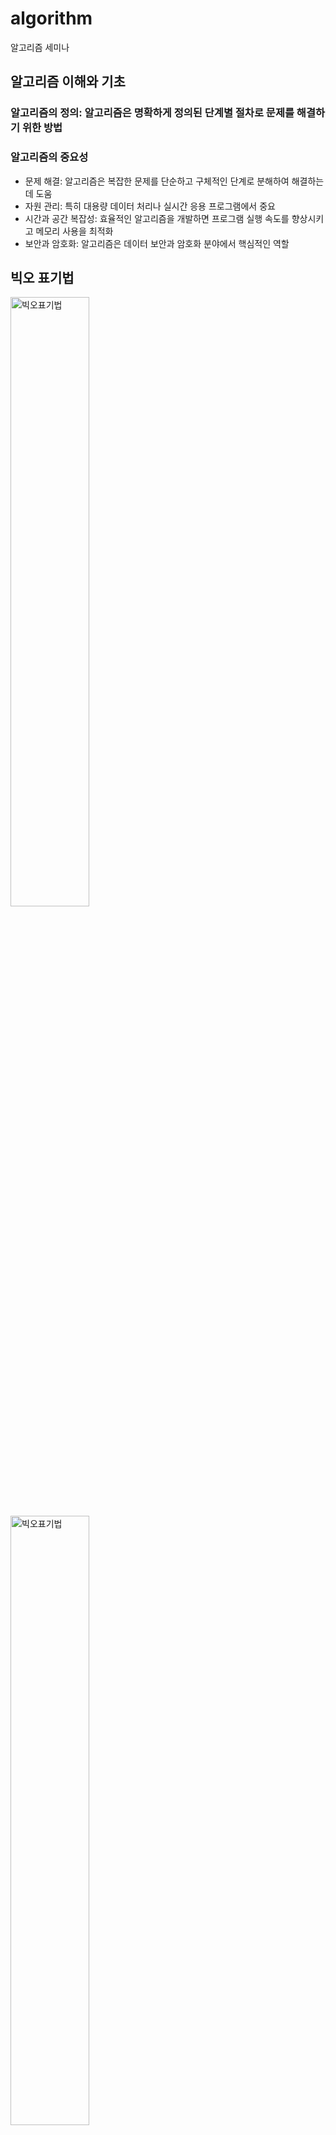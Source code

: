 # algorithm
알고리즘 세미나

## 알고리즘 이해와 기초

### 알고리즘의 정의: 알고리즘은 명확하게 정의된 단계별 절차로 문제를 해결하기 위한 방법
### 알고리즘의 중요성
  - 문제 해결: 알고리즘은 복잡한 문제를 단순하고 구체적인 단계로 분해하여 해결하는 데 도움
  - 자원 관리: 특히 대용량 데이터 처리나 실시간 응용 프로그램에서 중요
  - 시간과 공간 복잡성: 효율적인 알고리즘을 개발하면 프로그램 실행 속도를 향상시키고 메모리 사용을 최적화
  - 보안과 암호화: 알고리즘은 데이터 보안과 암호화 분야에서 핵심적인 역할

## 빅오 표기법
<img src="https://blog.kakaocdn.net/dn/umDDr/btqYhz5p1ZN/pULPOIs1zk2kA5QykgYEeK/img.png" width="50%" title="빅오표기법"/>
<img src="https://park-answer.netlify.app/static/893fa1e138e04a1c88f56cfb86793e6b/2a195/big-o-table.png" width="50%" title="빅오표기법"/>
<img src="https://blog.kakaocdn.net/dn/byv7cU/btrwGj2VMnK/W7Edg2M8b4VoTw3QD4J221/img.jpg" width="50%" title="빅오표기법"/>



- O(1) : 입력값에 상관없이 일정한 실행시간을 최고!의 알고리즘이라 할 수 있다. 하지만 상수 시간에 실행된다 해도 상수값이 상상 이상으로 클 경우 사실상 일정한 시간의 의미가 없다. 최고의 알고리즘이 될 수 있지만 그만큼 신중해야 한다. 예:) 스택에서 Push, Pop
- O(log n) : 로그는 매우 큰 입력값에서도 크게 영향을 받지 않는 편이다. 매우 견고한 알고리즘으로 이진 탐색의 경우가 이에 해당한다. 예:) 이진트리
- O(n) : 알고리즘을 수행하는데 걸리는 시간은 입력값에 비례한다. 이러한 알고리즘을 선형 시간 알고리즘이라 부른다. 정렬되지 않은 리스트에서 최대 또는 최솟값을 찾는 경우가 해당되며 모든 입렵값을 적어도 한 번 이상은 살펴봐야 한다. 예:) for문
- O (n log n) : 병합 정렬등의 대부분 효율이 좋은 알고리즘이 이에 해당 한다. 아무리 좋은 알고리즘이라 할지라도 n log n 보다 빠를 수 없다. 입력값이 최선일 경우, 비교를 건너 뛰어 O(n)이 될 수 있다. 예:) 퀵, 병합, 힙 정렬
- O(n^2)  : 버블 정렬 같은 비효율적인 정렬 알고리즘이 이에 해당 한다. 예:) 이중for문, 삽입, 버블, 선택정렬
- O(2^n) : 피보나치의 수를 재귀로 계산하는 알고리즘이 이에 해당 한다. n^2와 혼동되는 경우가 있는데 2^n이 훨씬 더 크다. 예:) 피보나치 수열
- O(n!) : 가장 느린 알고리즘으로 입력값이 조금만 커져도 계산이 어렵다.

## 정렬 알고리즘

필요성: 데이터 정리와 검색을 용이하게 만듦

### 버블 정렬 (Bubble Sort):
인접한 두 원소를 비교하고 필요한 경우 서로 위치를 교환하는 알고리즘<br/>
시간 복잡도: O(n^2) 높음

<img src="https://www.swtestacademy.com/wp-content/uploads/2021/11/bubble-sort-2.png" width="50%" title="버블정렬"/>

```java
public static void bubbleSort(int[] arr) {
    int n = arr.length;
    boolean swapped;
    do {
        swapped = false;
        for (int i = 0; i < n - 1; i++) {
            if (arr[i] > arr[i + 1]) {
                // 두 원소 교환
                int temp = arr[i];
                arr[i] = arr[i + 1];
                arr[i + 1] = temp;
                swapped = true;
            }
        }
    } while (swapped);
}
```

### 선택 정렬 (Selection Sort)
배열에서 최솟값을 선택하고, 그 값을 첫 번째 원소와 교환하는 과정을 반복하는 알고리즘입니다.<br/>
시간 복잡도: O(n^2)

<img src="https://www.swtestacademy.com/wp-content/uploads/2021/11/selection-sort-Selection-Sort-1.drawio-1.png" width="50%" title="버블정렬"/>

```java
public static void selectionSort(int[] arr) {
    int n = arr.length;
    for (int i = 0; i < n - 1; i++) {
        int minIndex = i;
        for (int j = i + 1; j < n; j++) {
            if (arr[j] < arr[minIndex]) {
                minIndex = j;
            }
        }
        // 최솟값과 현재 원소 교환
        int temp = arr[i];
        arr[i] = arr[minIndex];
        arr[minIndex] = temp;
    }
}
```

### 삽입 정렬 (Insertion Sort)
배열을 정렬된 부분과 정렬되지 않은 부분으로 나누고, 정렬되지 않은 부분의 원소를 정렬된 부분에 삽입하는 알고리즘입니다.
시간 복잡도: O(n^2)

```
public static void insertionSort(int[] arr) {
    int n = arr.length;
    for (int i = 1; i < n; i++) {
        int key = arr[i];
        int j = i - 1;
        while (j >= 0 && arr[j] > key) {
            arr[j + 1] = arr[j];
            j--;
        }
        arr[j + 1] = key;
    }
}
```




## 탐색 알고리즘

### 선형 탐색 (Linear Search):
주어진 배열에서 원하는 값을 찾는 가장 기본적인 탐색 알고리즘입니다.
시간 복잡도: O(n)

```java
public static int linearSearch(int[] arr, int target) {
    for (int i = 0; i < arr.length; i++) {
        if (arr[i] == target) {
            return i; // 원하는 값이 발견되면 인덱스 반환
        }
    }
    return -1; // 원하는 값이 발견되지 않으면 -1 반환
}
```
### 이진 탐색 (Binary Search):
정렬된 배열에서 원하는 값을 빠르게 찾는 알고리즘입니다.
시간 복잡도: O(log n)

```java
public static int binarySearch(int[] arr, int target) {
    int left = 0;
    int right = arr.length - 1;
    
    while (left <= right) {
        int mid = left + (right - left) / 2;
        
        if (arr[mid] == target) {
            return mid; // 원하는 값이 발견되면 인덱스 반환
        } else if (arr[mid] < target) {
            left = mid + 1;
        } else {
            right = mid - 1;
        }
    }
    
    return -1; // 원하는 값이 발견되지 않으면 -1 반환
}
```

## 그래프 알고리즘

그래프 개념: 정점과 간선으로 이루어진 그래프의 기본 개념을 소개합니다.
최단 경로 알고리즘: 다익스트라 알고리즘은 단일 출발지에서 모든 노드까지의 최단 경로를 찾습니다.
그래프 탐색: 깊이 우선 탐색 (DFS)와 너비 우선 탐색 (BFS)을 그래프에서 어떻게 활용하는지 설명합니다.

```java
import java.util.*;

class Graph {
    private int V; // 노드 수
    private LinkedList<Integer> adjList[]; // 인접 리스트

    public Graph(int v) {
        V = v;
        adjList = new LinkedList[v];
        for (int i = 0; i < v; ++i) {
            adjList[i] = new LinkedList<>();
        }
    }

    // 무방향 그래프에서 간선 추가
    public void addEdge(int v, int w) {
        adjList[v].add(w);
        adjList[w].add(v);
    }

    // 깊이 우선 탐색 (Depth-First Search) 구현
    public void DFS(int start) {
        boolean visited[] = new boolean[V];
        DFSUtil(start, visited);
    }

    private void DFSUtil(int v, boolean visited[]) {
        visited[v] = true;
        System.out.print(v + " ");

        for (Integer neighbor : adjList[v]) {
            if (!visited[neighbor]) {
                DFSUtil(neighbor, visited);
            }
        }
    }

    // 너비 우선 탐색 (Breadth-First Search) 구현
    public void BFS(int start) {
        boolean visited[] = new boolean[V];
        LinkedList<Integer> queue = new LinkedList<>();

        visited[start] = true;
        queue.add(start);

        while (queue.size() != 0) {
            start = queue.poll();
            System.out.print(start + " ");

            for (Integer neighbor : adjList[start]) {
                if (!visited[neighbor]) {
                    visited[neighbor] = true;
                    queue.add(neighbor);
                }
            }
        }
    }
}
```

```java
public class GraphExample {
    public static void main(String[] args) {
        Graph graph = new Graph(6);
        
        graph.addEdge(0, 1);
        graph.addEdge(0, 2);
        graph.addEdge(1, 3);
        graph.addEdge(2, 4);
        graph.addEdge(3, 5);

        System.out.println("Depth-First Search (DFS) starting from node 0:");
        graph.DFS(0);

        System.out.println("\nBreadth-First Search (BFS) starting from node 0:");
        graph.BFS(0);
    }
}
```
